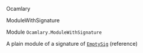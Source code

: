 Ocamlary

ModuleWithSignature

Module `Ocamlary.ModuleWithSignature`

A plain module of a signature of [`EmptySig`](Ocamlary.module-type-EmptySig.md) (reference)